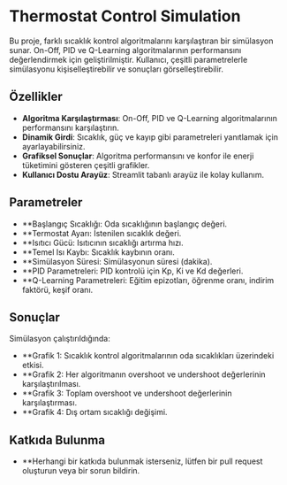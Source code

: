 # Thermostat Control Simulation

Bu proje, farklı sıcaklık kontrol algoritmalarını karşılaştıran bir simülasyon sunar. On-Off, PID ve Q-Learning algoritmalarının performansını değerlendirmek için geliştirilmiştir. Kullanıcı, çeşitli parametrelerle simülasyonu kişiselleştirebilir ve sonuçları görselleştirebilir.

## Özellikler

- **Algoritma Karşılaştırması**: On-Off, PID ve Q-Learning algoritmalarının performansını karşılaştırın.
- **Dinamik Girdi**: Sıcaklık, güç ve kayıp gibi parametreleri yanıtlamak için ayarlayabilirsiniz.
- **Grafiksel Sonuçlar**: Algoritma performansını ve konfor ile enerji tüketimini gösteren çeşitli grafikler.
- **Kullanıcı Dostu Arayüz**: Streamlit tabanlı arayüz ile kolay kullanım.

## Parametreler
- **Başlangıç Sıcaklığı: Oda sıcaklığının başlangıç değeri.
- **Termostat Ayarı: İstenilen sıcaklık değeri.
- **Isıtıcı Gücü: Isıtıcının sıcaklığı artırma hızı.
- **Temel Isı Kaybı: Sıcaklık kaybının oranı.
- **Simülasyon Süresi: Simülasyonun süresi (dakika).
- **PID Parametreleri: PID kontrolü için Kp, Ki ve Kd değerleri.
- **Q-Learning Parametreleri: Eğitim epizotları, öğrenme oranı, indirim faktörü, keşif oranı.

## Sonuçlar
Simülasyon çalıştırıldığında:

- **Grafik 1: Sıcaklık kontrol algoritmalarının oda sıcaklıkları üzerindeki etkisi.
- **Grafik 2: Her algoritmanın overshoot ve undershoot değerlerinin karşılaştırılması.
- **Grafik 3: Toplam overshoot ve undershoot değerlerinin karşılaştırması.
- **Grafik 4: Dış ortam sıcaklığı değişimi.

## Katkıda Bulunma
- **Herhangi bir katkıda bulunmak isterseniz, lütfen bir pull request oluşturun veya bir sorun bildirin.